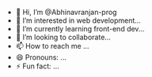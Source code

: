 - 👋 Hi, I’m @Abhinavranjan-prog
- 👀 I’m interested in web development...
- 🌱 I’m currently learning front-end dev...
- 💞️ I’m looking to collaborate...
- 📫 How to reach me ...
- 😄 Pronouns: ...
- ⚡ Fun fact: ...

<!---
Abhinavranjan-prog/Abhinavranjan-prog is a ✨ special ✨ repository because its `README.md` (this file) appears on your GitHub profile.
You can click the Preview link to take a look at your changes.
--->

